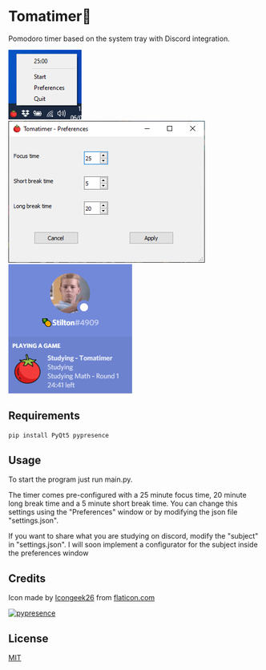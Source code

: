 # Tomatimer🍅

Pomodoro timer based on the system tray with Discord integration.

![tray](https://github.com/JeronimoMendes/ImagesREADME/blob/master/107007508_760741458017189_6442724856000628116_n.png)&nbsp;&nbsp;&nbsp;&nbsp;&nbsp;&nbsp;&nbsp;&nbsp;![pre_win](https://github.com/JeronimoMendes/ImagesREADME/blob/master/106989511_737740770305220_8050544780783584954_n.png)&nbsp;&nbsp;&nbsp;&nbsp;&nbsp;&nbsp;&nbsp;&nbsp;![discord](https://github.com/JeronimoMendes/ImagesREADME/blob/master/107126500_306505027199519_2270809929884587936_n.png)


## Requirements


```bash
pip install PyQt5 pypresence
```

## Usage

To start the program just run main.py.

The timer comes pre-configured with a 25 minute focus time, 20 minute long break time and a 5 minute short break time. You can change this settings using the "Preferences" window or by modifying the json file "settings.json".

If you want to share what you are studying on discord, modify the "subject" in "settings.json". I will soon implement a configurator for the subject inside the preferences window

## Credits
Icon made by [Icongeek26](https://www.flaticon.com/authors/icongeek26) from [flaticon.com](www.flaticon.com)

[![pypresence](https://img.shields.io/badge/using-pypresence-00bb88.svg?style=for-the-badge&logo=discord&logoWidth=20)](https://github.com/qwertyquerty/pypresence)


## License
[MIT](https://github.com/JeronimoMendes/Tomatimer/blob/master/LICENSE)
